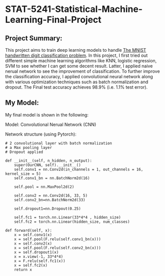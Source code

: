 # STAT-5241-Statistical-Machine-Learning-Final-Project

## Project Summary:

This project aims to train deep learning models to handle [The MNIST handwritten digit classification problem](http://yann.lecun.com/exdb/mnist/). In this project, I first tried out different simple machine learning algorithms like KNN, logistic regression, SVM to see whether I can get some decent result. Latter, I applied naive nerual network to see the improvement of classification. To further improve the classification accuracy, I applied convolutional neural network along with various optimization techniques such as batch normalization and dropout. The Final test accuracy achieves 98.9% (i.e. 1.1% test error).

## My Model:
My final model is shown in the following:

Model: Convolutional Nerual Network (CNN)

Network structure (using Pytorch):

    # 2 convolutional layer with batch normalization
    # a Max pooling layer
    # Dropout applied

    def __init__(self, n_hidden, n_output):
        super(OurCNN, self).__init__()
        self.conv1 = nn.Conv2d(in_channels = 1, out_channels = 16, kernel_size = 5)
        self.conv1_bn = nn.BatchNorm2d(16)

        self.pool = nn.MaxPool2d(2)
        
        self.conv2 = nn.Conv2d(16, 33, 5)
        self.conv2_bn=nn.BatchNorm2d(33)

        self.dropout1=nn.Dropout(0.25)

        self.fc1 = torch.nn.Linear(33*4*4 , hidden_size)
        self.fc2 = torch.nn.Linear(hidden_size, num_classes)
   
    def forward(self, x):
        x = self.conv1(x)
        x = self.pool(F.relu(self.conv1_bn(x)))
        x = self.conv2(x)
        x = self.pool(F.relu(self.conv2_bn(x)))
        x = self.dropout1(x)
        x = x.view(-1, 33*4*4)
        x = F.relu(self.fc1(x))
        x = self.fc2(x)
        return x
       
